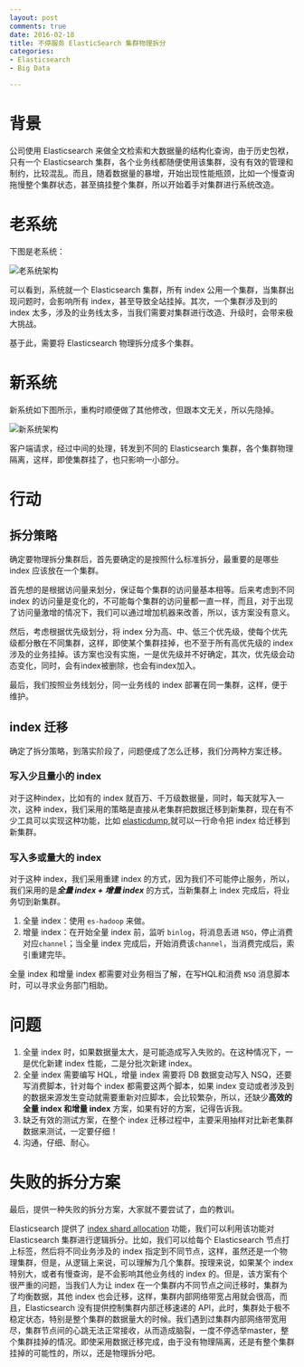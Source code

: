```yaml
---
layout: post
comments: true
date: 2016-02-18 
title: 不停服务 ElasticSearch 集群物理拆分
categories:  
- Elasticsearch
- Big Data

---
```


# 背景

公司使用 Elasticsearch 来做全文检索和大数据量的结构化查询，由于历史包袱，只有一个 Elasticsearch 集群，各个业务线都随便使用该集群，没有有效的管理和制约，比较混乱。而且，随着数据量的暴增，开始出现性能瓶颈，比如一个慢查询拖慢整个集群状态，甚至搞挂整个集群，所以开始着手对集群进行系统改造。

# 老系统

下图是老系统：

![老系统架构][1]

可以看到，系统就一个 Elasticsearch 集群，所有 index 公用一个集群，当集群出现问题时，会影响所有 index，甚至导致全站挂掉。其次，一个集群涉及到的 index 太多，涉及的业务线太多，当我们需要对集群进行改造、升级时，会带来极大挑战。

基于此，需要将 Elasticsearch 物理拆分成多个集群。

# 新系统
新系统如下图所示，重构时顺便做了其他修改，但跟本文无关，所以先隐掉。

![新系统架构][2]

客户端请求，经过中间的处理，转发到不同的 Elasticsearch 集群，各个集群物理隔离，这样，即使集群挂了，也只影响一小部分。

# 行动
## 拆分策略
确定要物理拆分集群后，首先要确定的是按照什么标准拆分，最重要的是哪些 index 应该放在一个集群。

首先想的是根据访问量来划分，保证每个集群的访问量基本相等。后来考虑到不同 index 的访问量是变化的，不可能每个集群的访问量都一直一样，而且，对于出现了访问量激增的情况下，我们可以通过增加机器来改善，所以，该方案没有意义。

然后，考虑根据优先级划分，将 index 分为高、中、低三个优先级，使每个优先级都分散在不同集群，这样，即使某个集群挂掉，也不至于所有高优先级的 index 涉及的业务挂掉。该方案也没有实施，一是优先级并不好确定，其次，优先级会动态变化，同时，会有index被删除，也会有index加入。

最后，我们按照业务线划分，同一业务线的 index 部署在同一集群，这样，便于维护。

## index 迁移
确定了拆分策略，到落实阶段了，问题便成了怎么迁移，我们分两种方案迁移。
### 写入少且量小的 index
对于这种index，比如有的 index 就百万、千万级数据量，同时，每天就写入一次，这种 index，我们采用的策略是直接从老集群把数据迁移到新集群，现在有不少工具可以实现这种功能，比如 [elasticdump](https://www.npmjs.com/package/elasticdump),就可以一行命令把 index 给迁移到新集群。

### 写入多或量大的 index
对于这种 index，我们采用重建 index 的方式，因为我们不可能停止服务，所以，我们采用的是***全量 index + 增量 index*** 的方式，当新集群上 index 完成后，将业务切到新集群。

1. 全量 index：使用 `es-hadoop` 来做。
2. 增量 index：在开始全量 index 前，监听 `binlog`，将消息丢进 `NSQ`，停止消费对应`channel`；当全量 index 完成后，开始消费该`channel`，当消费完成后，索引重建完毕。

全量 index 和增量 index 都需要对业务相当了解，在写HQL和消费 `NSQ` 消息脚本时，可以寻求业务部门相助。


# 问题
1. 全量 index 时，如果数据量太大，是可能造成写入失败的。在这种情况下，一是优化新建 index 性能，二是分批次新建 index。
2. 全量 index 需要编写 HQL，增量 index 需要将 DB 数据变动写入 NSQ，还要写消费脚本，针对每个 index 都需要这两个脚本，如果 index 变动或者涉及到的数据来源发生变动就需要重新对应脚本，会比较繁杂，所以，还缺少**高效的全量 index 和增量 index** 方案，如果有好的方案，记得告诉我。
3. 缺乏有效的测试方案，在整个 index 迁移过程中，主要采用抽样对比新老集群数据来测试，一定要仔细！
4. 沟通，仔细、耐心。

# 失败的拆分方案
最后，提供一种失败的拆分方案，大家就不要尝试了，血的教训。

Elasticsearch 提供了 [index shard allocation](https://www.elastic.co/guide/en/elasticsearch/reference/1.4/index-modules-allocation.html)  功能，我们可以利用该功能对 Elasticsearch 集群进行逻辑拆分。比如，我们可以给每个 Elasticsearch 节点打上标签，然后将不同业务涉及的 index 指定到不同节点，这样，虽然还是一个物理集群，但是，从逻辑上来说，可以理解为几个集群。按理来说，如果某个 index 特别大，或者有慢查询，是不会影响其他业务线的 index 的。但是，该方案有个很严重的问题，当我们人为让 index 在一个集群内不同节点之间迁移时，集群为了均衡数据，其他 index 也会迁移，这样，集群内部网络带宽占用就会很高，而且，Elasticsearch 没有提供控制集群内部迁移速递的 API，此时，集群处于极不稳定状态，特别是整个集群的数据量大的时候。我们遇到过集群内部网络带宽用尽，集群节点间的心跳无法正常接收，从而造成脑裂，一度不停选举master，整个集群挂掉的情况。即使采用数据迁移完成，由于没有物理隔离，还是有整个集群挂掉的可能性的，所以，还是物理拆分吧。



[1]: http://7sbmb0.com1.z0.glb.clouddn.com/2016-old_ES_cluster.png "老系统架构图"

[2]: http://7sbmb0.com1.z0.glb.clouddn.com/2016-new_es_cluster.jpg "新系统架构图"